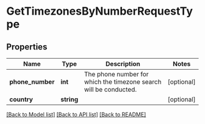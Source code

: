 # GetTimezonesByNumberRequestType

## Properties
Name | Type | Description | Notes
------------ | ------------- | ------------- | -------------
**phone_number** | **int** | The phone number for which the timezone search will be conducted. | [optional] 
**country** | **string** |  | [optional] 

[[Back to Model list]](../README.md#documentation-for-models) [[Back to API list]](../README.md#documentation-for-api-endpoints) [[Back to README]](../README.md)

